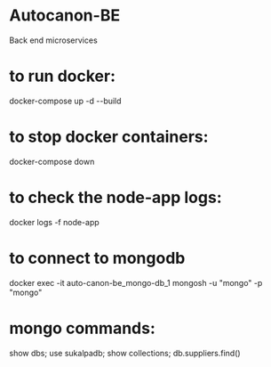 # Autocanon-BE
Back end microservices

# to run docker:
docker-compose up -d --build

# to stop docker containers:
docker-compose down

# to check the node-app logs:
docker logs -f node-app

# to connect to mongodb
docker exec -it auto-canon-be_mongo-db_1 mongosh -u "mongo" -p "mongo"

# mongo commands:

show dbs;
use sukalpadb;
show collections;
db.suppliers.find()